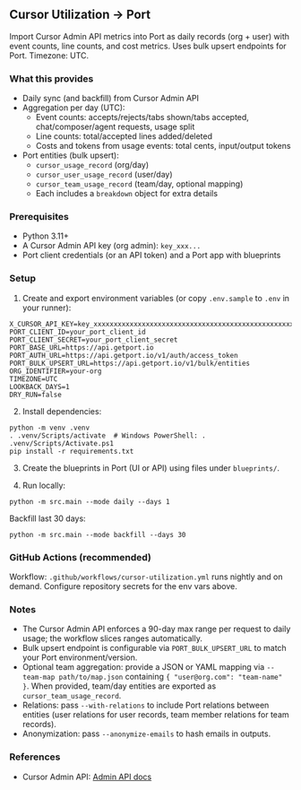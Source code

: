 ## Cursor Utilization → Port 

Import Cursor Admin API metrics into Port as daily records (org + user) with event counts, line counts, and cost metrics. Uses bulk upsert endpoints for Port. Timezone: UTC.

### What this provides
- Daily sync (and backfill) from Cursor Admin API
- Aggregation per day (UTC):
  - Event counts: accepts/rejects/tabs shown/tabs accepted, chat/composer/agent requests, usage split
  - Line counts: total/accepted lines added/deleted
  - Costs and tokens from usage events: total cents, input/output tokens
- Port entities (bulk upsert):
  - `cursor_usage_record` (org/day)
  - `cursor_user_usage_record` (user/day)
  - `cursor_team_usage_record` (team/day, optional mapping)
  - Each includes a `breakdown` object for extra details

### Prerequisites
- Python 3.11+
- A Cursor Admin API key (org admin): `key_xxx...`
- Port client credentials (or an API token) and a Port app with blueprints

### Setup
1) Create and export environment variables (or copy `.env.sample` to `.env` in your runner):

```
X_CURSOR_API_KEY=key_xxxxxxxxxxxxxxxxxxxxxxxxxxxxxxxxxxxxxxxxxxxxxxxxxxxxxxxxxxxxxxxx
PORT_CLIENT_ID=your_port_client_id
PORT_CLIENT_SECRET=your_port_client_secret
PORT_BASE_URL=https://api.getport.io
PORT_AUTH_URL=https://api.getport.io/v1/auth/access_token
PORT_BULK_UPSERT_URL=https://api.getport.io/v1/bulk/entities
ORG_IDENTIFIER=your-org
TIMEZONE=UTC
LOOKBACK_DAYS=1
DRY_RUN=false
```

2) Install dependencies:

```
python -m venv .venv
. .venv/Scripts/activate  # Windows PowerShell: . .venv/Scripts/Activate.ps1
pip install -r requirements.txt
```

3) Create the blueprints in Port (UI or API) using files under `blueprints/`.

4) Run locally:

```
python -m src.main --mode daily --days 1
```

Backfill last 30 days:

```
python -m src.main --mode backfill --days 30
```

### GitHub Actions (recommended)
Workflow: `.github/workflows/cursor-utilization.yml` runs nightly and on demand. Configure repository secrets for the env vars above.

### Notes
- The Cursor Admin API enforces a 90-day max range per request to daily usage; the workflow slices ranges automatically.
- Bulk upsert endpoint is configurable via `PORT_BULK_UPSERT_URL` to match your Port environment/version.
- Optional team aggregation: provide a JSON or YAML mapping via `--team-map path/to/map.json` containing `{ "user@org.com": "team-name" }`. When provided, team/day entities are exported as `cursor_team_usage_record`.
- Relations: pass `--with-relations` to include Port relations between entities (user relations for user records, team member relations for team records).
- Anonymization: pass `--anonymize-emails` to hash emails in outputs.

### References
- Cursor Admin API: [Admin API docs](https://docs.cursor.com/en/account/teams/admin-api)



